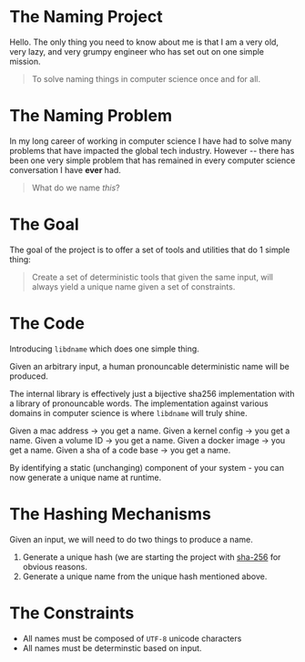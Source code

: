 # The Naming Project

Hello. The only thing you need to know about me is that I am a very old, very lazy, and very grumpy engineer who has set out on one simple mission.

> To solve naming things in computer science once and for all.  

# The Naming Problem                                                                                                                                                                                                                                
In my long career of working in computer science I have had to solve many problems that have impacted the global tech industry. However -- there has been one very simple problem that has remained in every computer science conversation I have **ever** had. 

> What do we name _this_?

# The Goal 

The goal of the project is to offer a set of tools and utilities that do 1 simple thing:

 > Create a set of deterministic tools that given the same input, will always yield a unique name given a set of constraints. 

# The Code

Introducing `libdname` which does one simple thing. 

Given an arbitrary input, a human pronouncable deterministic name will be produced.

The internal library is effectively just a bijective sha256 implementation with a library of pronouncable words. The implementation against various domains in computer science is where `libdname` will truly shine.

Given a mac address -> you get a name.
Given a kernel config -> you get a name.
Given a volume ID -> you get a name.
Given a docker image -> you get a name. 
Given a sha of a code base -> you get a name.

By identifying a static (unchanging) component of your system - you can now generate a unique name at runtime.


# The Hashing Mechanisms 

Given an input, we will need to do two things to produce a name. 

 1. Generate a unique hash (we are starting the project with [sha-256](https://en.wikipedia.org/wiki/SHA-2) for obvious reasons.
 2. Generate a unique name from the unique hash mentioned above. 

# The Constraints 

 - All names must be composed of `UTF-8` unicode characters
 - All names must be determinstic based on input. 
